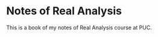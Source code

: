 # Notes of Real Analysis

This is a book of my notes of Real Analysis course at PUC.

```{tableofcontents}
```
